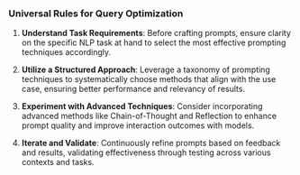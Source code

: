 ### Universal Rules for Query Optimization

1. **Understand Task Requirements**: Before crafting prompts, ensure clarity on the specific NLP task at hand to select the most effective prompting techniques accordingly.

2. **Utilize a Structured Approach**: Leverage a taxonomy of prompting techniques to systematically choose methods that align with the use case, ensuring better performance and relevancy of results.

3. **Experiment with Advanced Techniques**: Consider incorporating advanced methods like Chain-of-Thought and Reflection to enhance prompt quality and improve interaction outcomes with models.

4. **Iterate and Validate**: Continuously refine prompts based on feedback and results, validating effectiveness through testing across various contexts and tasks.